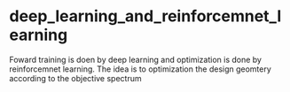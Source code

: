 # deep_learning_and_reinforcemnet_learning
 Foward training is doen by deep learning and optimization is done by reinforcemnet learning. The idea is to optimization the design geomtery according to the objective spectrum
